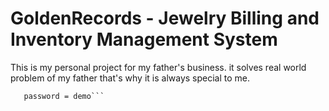 # GoldenRecords - Jewelry Billing and Inventory Management System
This is my personal project  for my father's business. it solves real world problem of my father that's why it is always special to me.

```username = demo 
   password = demo```
